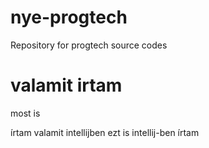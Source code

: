 # nye-progtech
Repository for progtech source codes

# valamit irtam
most is

írtam valamit intellijben
ezt is intellij-ben írtam

